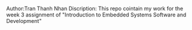Author:Tran Thanh Nhan
Discription: This repo cointain my work for the week 3 assignment of "Introduction to Embedded Systems Software and Development"
